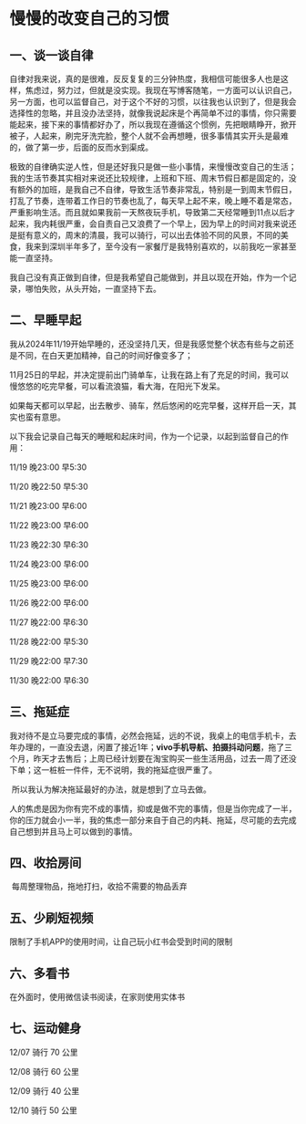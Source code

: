 # 慢慢的改变自己的习惯

## 一、谈一谈自律

​	自律对我来说，真的是很难，反反复复的三分钟热度，我相信可能很多人也是这样，焦虑过，努力过，但就是没实现。我现在写博客随笔，一方面可以认识自己，另一方面，也可以监督自己，对于这个不好的习惯，以往我也认识到了，但是我会选择性的忽略，并且没办法坚持，就像我说起床是个再简单不过的事情，你只需要能起来，接下来的事情都好办了，所以我现在遵循这个惯例，先把眼睛睁开，掀开被子，人起来，刷完牙洗完脸，整个人就不会再想睡，很多事情其实开头是最难的，做了第一步，后面的反而水到渠成。



​	极致的自律确实逆人性，但是还好我只是做一些小事情，来慢慢改变自己的生活；我的生活节奏其实相对来说还比较规律，上班和下班、周末节假日都是固定的，没有额外的加班，是我自己不自律，导致生活节奏非常乱，特别是一到周末节假日，打乱了节奏，连带着工作日的节奏也乱了，每天早上起不来，晚上睡不着是常态，严重影响生活。而且就如果我前一天熬夜玩手机，导致第二天经常睡到11点以后才起来，我内耗很严重，会自责自己又浪费了一个早上，因为早上的时间对我来说还是挺有意义的，周末的清晨，我可以骑行，可以出去体验不同的风景，不同的美食，我来到深圳半年多了，至今没有一家餐厅是我特别喜欢的，以前我吃一家甚至能一直坚持。



​	我自己没有真正做到自律，但是我希望自己能做到，并且以现在开始，作为一个记录，哪怕失败，从头开始，一直坚持下去。



## 二、早睡早起

​	我从2024年11/19开始早睡的，还没坚持几天，但是我感觉整个状态有些与之前还是不同，在白天更加精神，自己的时间好像变多了；



​	11月25日的早起，并决定提前出门骑单车，让我在路上有了充足的时间，我可以慢悠悠的吃完早餐，可以看流浪猫，看大海，在阳光下发呆。

如果每天都可以早起，出去散步、骑车，然后悠闲的吃完早餐，这样开启一天，其实也蛮有意思。



​	以下我会记录自己每天的睡眠和起床时间，作为一个记录，以起到监督自己的作用：

11/19    晚23:00     早5:30

11/20    晚22:50      早5:30

11/21     晚23:00     早6:00

11/22     晚23:00     早6:00

11/23     晚22:30     早6:30

11/24     晚23:00     早6:00

11/25     晚23:00    早6:00

11/26     晚22:00    早6:00

11/27     晚22:00    早6:30

11/28     晚22:00    早5:30

11/29     晚22:00    早7:30

11/30     晚22:00    早6:30



## 三、拖延症

​	我对待不是立马要完成的事情，必然会拖延，远的不说，我桌上的电信手机卡，去年办理的，一直没去退，闲置了接近1年；**vivo手机导航、拍摄抖动问题**，拖了三个月，昨天才去售后；上周已经计划要在淘宝购买一些生活用品，过去一周了还没下单；这一桩桩一件件，无不说明，我的拖延症很严重了。

​	所以我认为解决拖延最好的办法，就是想到了立马去做。

​	人的焦虑是因为你有完不成的事情，抑或是做不完的事情，但是当你完成了一半，你的压力就会小一半，我的焦虑一部分来自于自己的内耗、拖延，尽可能的去完成自己想到并且马上可以做到的事情。







## 四、收拾房间



​	每周整理物品，拖地打扫，收拾不需要的物品丢弃



## 五、少刷短视频

限制了手机APP的使用时间，让自己玩小红书会受到时间的限制



## 六、多看书

在外面时，使用微信读书阅读，在家则使用实体书



## 七、运动健身

12/07  骑行 70 公里

12/08  骑行 60 公里

12/09  骑行 40 公里

12/10  骑行 50 公里
